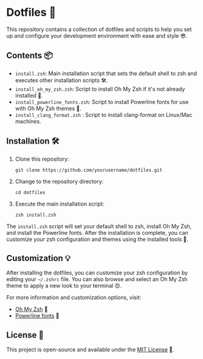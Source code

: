 # Dotfiles 🚀

This repository contains a collection of dotfiles and scripts to help you set up and configure your development environment with ease and style 😎.

## Contents 📦

- `install.zsh`: Main installation script that sets the default shell to zsh and executes other installation scripts 🛠️.
- `install_oh_my_zsh.zsh`: Script to install Oh My Zsh if it's not already installed 🎉.
- `install_powerline_fonts.zsh`: Script to install Powerline fonts for use with Oh My Zsh themes 🌈.
- `install_clang_format.zsh` : Script to install clang-format on Linux/Mac machines.

## Installation 🛠️

1. Clone this repository:

   ```
   git clone https://github.com/yourusername/dotfiles.git
   ```

2. Change to the repository directory:

   ```
   cd dotfiles
   ```

3. Execute the main installation script:

   ```
   zsh install.zsh
   ```

The `install.zsh` script will set your default shell to zsh, install Oh My Zsh, and install the Powerline fonts. After the installation is complete, you can customize your zsh configuration and themes using the installed tools 🎨.

## Customization 💡

After installing the dotfiles, you can customize your zsh configuration by editing your `~/.zshrc` file. You can also browse and select an Oh My Zsh theme to apply a new look to your terminal 😍.

For more information and customization options, visit:

- [Oh My Zsh](https://ohmyz.sh/) 🚀
- [Powerline fonts](https://github.com/powerline/fonts) 🌟

## License 📄

This project is open-source and available under the [MIT License](LICENSE) 🎉.
